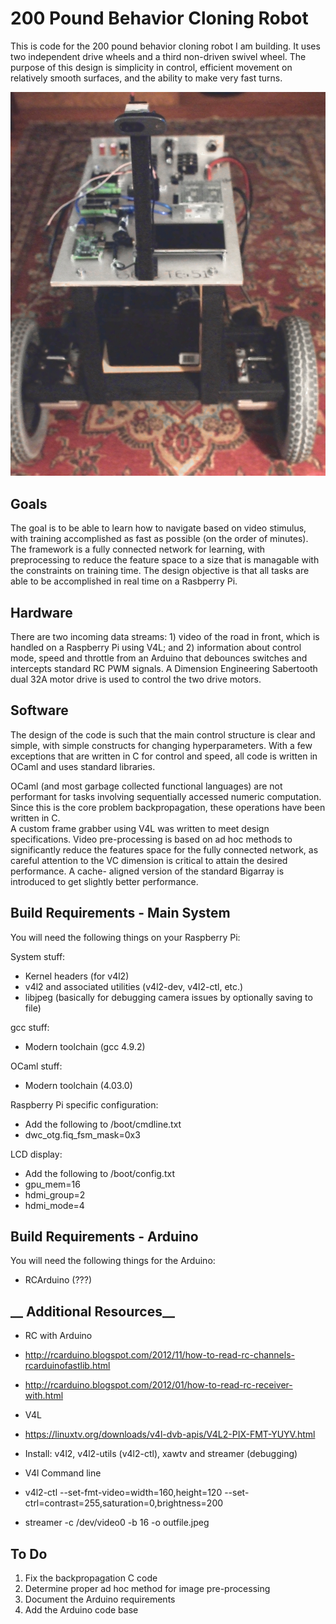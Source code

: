 # __200 Pound Behavior Cloning Robot__

This is code for the 200 pound behavior cloning robot I am building.  It
uses two independent drive wheels and a third non-driven swivel wheel.
The purpose of this design is simplicity in control, efficient movement on 
relatively smooth surfaces, and the ability to make very fast turns.

![Photo](Robot.jpg)



## __Goals__

The goal is to be able to learn how to navigate based on video stimulus,
with training accomplished as fast as possible (on the order of minutes).  
The framework is a fully connected network for learning, with preprocessing 
to reduce the feature space to a size that is managable with the constraints 
on training time.  The design objective is that all tasks are able to be
accomplished in real time on a Rasbperry Pi.



## __Hardware__

There are two incoming data streams: 1) video of the road in front, 
which is handled on a Raspberry Pi using V4L; and 2) information about control 
mode, speed and throttle from an Arduino that debounces switches and 
intercepts standard RC PWM signals. A Dimension Engineering Sabertooth dual 
32A motor drive is used to control the two drive motors.  


## __Software__

The design of the code is such that the main control structure is clear
and simple, with simple constructs for changing hyperparameters. With a few 
exceptions that are written in C for control and speed, all code is written 
in OCaml and uses standard libraries. 

OCaml (and most garbage collected functional languages) are not performant
for tasks involving sequentially accessed numeric computation.  Since this 
is the core problem backpropagation, these operations have been written in C.  
A custom frame grabber using V4L was written to meet design specifications.
Video pre-processing is based on ad hoc methods to significantly reduce the 
features space for the fully connected network, as careful attention to 
the VC dimension is critical to attain the desired performance.  A cache-
aligned version of the standard Bigarray is introduced to get slightly 
better performance.



## __Build Requirements - Main System__

You will need the following things on your Raspberry Pi:

System stuff:
* Kernel headers (for v4l2)
* v4l2 and associated utilities (v4l2-dev, v4l2-ctl, etc.)
* libjpeg (basically for debugging camera issues by optionally saving to file)

gcc stuff:
* Modern toolchain (gcc 4.9.2)

OCaml stuff:
* Modern toolchain (4.03.0) 

Raspberry Pi specific configuration:
 * Add the following to /boot/cmdline.txt
  * dwc_otg.fiq_fsm_mask=0x3 

LCD display:
* Add the following to /boot/config.txt
 * gpu_mem=16
 * hdmi_group=2
 * hdmi_mode=4



## __Build Requirements - Arduino__

You will need the following things for the Arduino:

* RCArduino (???)



## __ Additional Resources__

* RC with Arduino
 * http://rcarduino.blogspot.com/2012/11/how-to-read-rc-channels-rcarduinofastlib.html
 * http://rcarduino.blogspot.com/2012/01/how-to-read-rc-receiver-with.html

* V4L
 * https://linuxtv.org/downloads/v4l-dvb-apis/V4L2-PIX-FMT-YUYV.html
 * Install: v4l2, v4l2-utils (v4l2-ctl), xawtv and streamer (debugging) 
 
* V4l Command line
 * v4l2-ctl --set-fmt-video=width=160,height=120 --set-ctrl=contrast=255,saturation=0,brightness=200
 * streamer -c /dev/video0 -b 16 -o outfile.jpeg



## __To Do__

1. Fix the backpropagation C code
2. Determine proper ad hoc method for image pre-processing
3. Document the Arduino requirements
4. Add the Arduino code base

